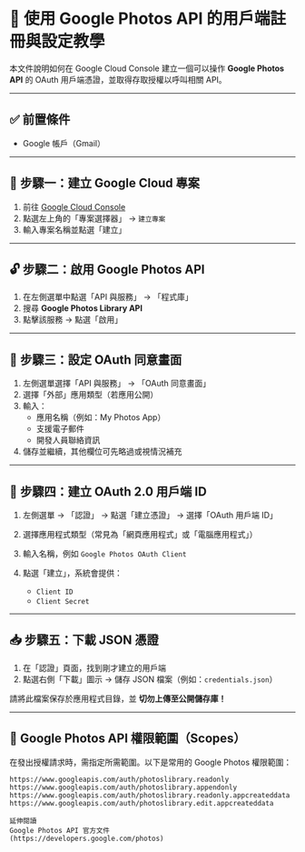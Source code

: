 # 📸 使用 Google Photos API 的用戶端註冊與設定教學

本文件說明如何在 Google Cloud Console 建立一個可以操作 **Google Photos API** 的 OAuth 用戶端憑證，並取得存取授權以呼叫相關 API。

---

## ✅ 前置條件

- Google 帳戶（Gmail）

---

## 🧭 步驟一：建立 Google Cloud 專案

1. 前往 [Google Cloud Console](https://console.cloud.google.com/)
2. 點選左上角的「專案選擇器」 → `建立專案`
3. 輸入專案名稱並點選「建立」

---

## 🔓 步驟二：啟用 Google Photos API

1. 在左側選單中點選「API 與服務」 → 「程式庫」
2. 搜尋 **Google Photos Library API**
3. 點擊該服務 → 點選「啟用」

---

## 🔐 步驟三：設定 OAuth 同意畫面

1. 左側選單選擇「API 與服務」 → 「OAuth 同意畫面」
2. 選擇「外部」應用類型（若應用公開）
3. 輸入：
   - 應用名稱（例如：My Photos App）
   - 支援電子郵件
   - 開發人員聯絡資訊
4. 儲存並繼續，其他欄位可先略過或視情況補充

---

## 🧾 步驟四：建立 OAuth 2.0 用戶端 ID

1. 左側選單 → 「認證」 → 點選「建立憑證」 → 選擇「OAuth 用戶端 ID」
2. 選擇應用程式類型（常見為「網頁應用程式」或「電腦應用程式」）
3. 輸入名稱，例如 `Google Photos OAuth Client`

5. 點選「建立」，系統會提供：
   - `Client ID`
   - `Client Secret`

---

## 📥 步驟五：下載 JSON 憑證

1. 在「認證」頁面，找到剛才建立的用戶端
2. 點選右側「下載」圖示 → 儲存 JSON 檔案（例如：`credentials.json`）

請將此檔案保存於應用程式目錄，並 **切勿上傳至公開儲存庫！**

---

## 🔑 Google Photos API 權限範圍（Scopes）

在發出授權請求時，需指定所需範圍。以下是常用的 Google Photos 權限範圍：

```text
https://www.googleapis.com/auth/photoslibrary.readonly
https://www.googleapis.com/auth/photoslibrary.appendonly
https://www.googleapis.com/auth/photoslibrary.readonly.appcreateddata
https://www.googleapis.com/auth/photoslibrary.edit.appcreateddata

延伸閱讀
Google Photos API 官方文件
(https://developers.google.com/photos)
